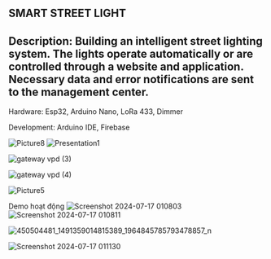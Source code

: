SMART STREET LIGHT
-----------------------------------------------------------------------------------
Description: Building an intelligent street lighting system. The lights operate automatically or are controlled through a website and application. Necessary data and error notifications are sent to the management center.
 --------------------------------------------------------------------------------
Hardware: Esp32, Arduino Nano, LoRa 433, Dimmer

Development: Arduino IDE, Firebase

![Picture8](https://github.com/nnnguyen1604/IOT_SmartStreetLight/assets/124754446/14d5daa7-fe80-4158-879d-85a71770ee85)
![Presentation1](https://github.com/user-attachments/assets/760f1411-24bb-436e-8e6e-fb5d261607f4)


![gateway vpd (3)](https://github.com/user-attachments/assets/8c757911-14d3-4989-a743-4c5b86d1c08f)

![gateway vpd (4)](https://github.com/user-attachments/assets/514e45f1-d931-4e4a-9459-130d05a05f21)



![Picture5](https://github.com/nnnguyen1604/IOT_SmartStreetLight/assets/124754446/cd29fe77-2643-49bd-aacc-ba3887ffa290)


Demo hoạt động 
![Screenshot 2024-07-17 010803](https://github.com/user-attachments/assets/74e56fc7-1c31-4640-805d-17e6df521b6a)
![Screenshot 2024-07-17 010811](https://github.com/user-attachments/assets/4bc2ad97-de6a-4faa-927f-7324f25d4f91)

![450504481_1491359014815389_1964845785793478857_n](https://github.com/user-attachments/assets/1399a2c3-6d5f-4d8f-bf7d-bab622a0b44e)



![Screenshot 2024-07-17 011130](https://github.com/user-attachments/assets/85dfdf74-6fc2-4033-8f7b-af21dc21fc83)


